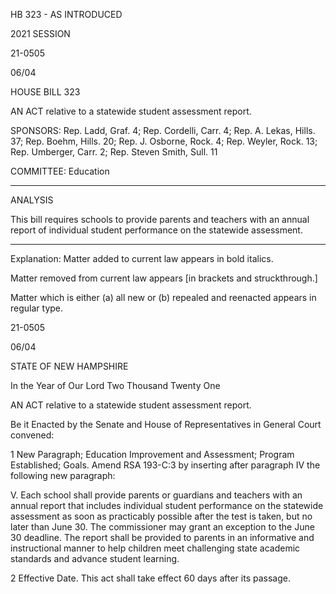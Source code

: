  HB 323 - AS INTRODUCED

 

 

2021 SESSION

 21-0505

 06/04

 

HOUSE BILL 323

 

AN ACT relative to a statewide student assessment report.

 

SPONSORS: Rep. Ladd, Graf. 4; Rep. Cordelli, Carr. 4; Rep. A. Lekas, Hills. 37; Rep. Boehm, Hills. 20; Rep. J. Osborne, Rock. 4; Rep. Weyler, Rock. 13; Rep. Umberger, Carr. 2; Rep. Steven Smith, Sull. 11

 

COMMITTEE: Education

 

-----------------------------------------------------------------

 

ANALYSIS

 

 This bill requires schools to provide parents and teachers with an annual report of individual student performance on the statewide assessment.

 

- - - - - - - - - - - - - - - - - - - - - - - - - - - - - - - - - - - - - - - - - - - - - - - - - - - - - - - - - - - - - - - - - - - - - - - - - - - 

 

Explanation: Matter added to current law appears in bold italics.

 Matter removed from current law appears [in brackets and struckthrough.]

 Matter which is either (a) all new or (b) repealed and reenacted appears in regular type.

 21-0505

 06/04

 

STATE OF NEW HAMPSHIRE

 

In the Year of Our Lord Two Thousand Twenty One

 

AN ACT relative to a statewide student assessment report.

 

Be it Enacted by the Senate and House of Representatives in General Court convened:

 

 1 New Paragraph; Education Improvement and Assessment; Program Established; Goals. Amend RSA 193-C:3 by inserting after paragraph IV the following new paragraph:

 V. Each school shall provide parents or guardians and teachers with an annual report that includes individual student performance on the statewide assessment as soon as practicably possible after the test is taken, but no later than June 30. The commissioner may grant an exception to the June 30 deadline. The report shall be provided to parents in an informative and instructional manner to help children meet challenging state academic standards and advance student learning.

 2 Effective Date. This act shall take effect 60 days after its passage.

